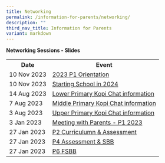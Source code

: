 ```yaml
---
title: Networking
permalink: /information-for-parents/networking/
description: ""
third_nav_title: Information for Parents
variant: markdown
---
```

**Networking Sessions - Slides**
<table>
	<tbody>
<tr><th>Date</th><th>Event</th></tr>
		<tr>
<td>10 Nov 2023</td>
<td><a href="/files/Comms_Networking/2023_P1_Orientation_14Nov.pdf" target="_blank" rel="noopener">2023 P1 Orientation</a></td>
</tr>
<tr>
<td>10 Nov 2023</td>
<td><a href="/files/Comms_Networking/P1_STARTING_SCHOOL_IN_2024_14Nov.pdf" target="_blank" rel="noopener">Starting School in 2024</a></td>
</tr>
<tr>
<td>14 Aug 2023</td>
<td><a href="/files/Comms_Networking/2023 kopi chat lower pri_web.pdf" target="_blank" rel="noopener">Lower Primary Kopi Chat information</a></td>
</tr>
<tr>
<td>7 Aug 2023</td>
<td><a href="/files/Comms_Networking/2023 kopi chat mp - final for web.pdf" target="_blank" rel="noopener">Middle Primary Kopi Chat information</a></td>
</tr>
<tr>
<td>3 Aug 2023</td>
<td><a href="/files/Comms_Networking/2023 kopi chat - up_final v2_web.pdf" target="_blank" rel="noopener">Upper Primary Kopi Chat information</a></td>
</tr>
	<tr>
<td>3 Jan 2023</td>
<td><a href="/files/Comms_Networking/Briefing slides for P1 Parents_P1 Day1.pdf" target="_blank" rel="noopener">Meeting with Parents - P1 2023</a></td>
</tr>
<tr>
<td>27 Jan 2023</td>
<td><a href="/files/Comms_Networking/2023 Networking - P2 Curr &amp; Assessment (Web).pdf" target="_blank" rel="noopener">P2 Curriculumn &amp; Assessment</a></td>
</tr>
<tr>
<td>27 Jan 2023</td>
<td><a href="/files/Comms_Networking/2023 Networking - P4 Assessment &amp; SBB (Web).pdf" target="_blank" rel="noopener">P4 Assessment &amp; SBB</a></td>
</tr>
<tr>
<td>27 Jan 2023</td>
<td><a href="/files/Comms_Networking/2023 Networking - P6 FSBB (Web).pdf" target="_blank" rel="noopener">P6 FSBB</a></td>
</tr>
	</tbody>
</table>